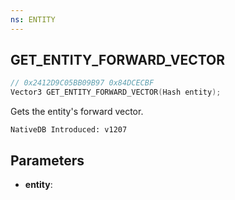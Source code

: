 ```yaml
---
ns: ENTITY
---
```

## GET_ENTITY_FORWARD_VECTOR

```c
// 0x2412D9C05BB09B97 0x84DCECBF
Vector3 GET_ENTITY_FORWARD_VECTOR(Hash entity);
```

Gets the entity's forward vector.

```
NativeDB Introduced: v1207
```

## Parameters
* **entity**:
